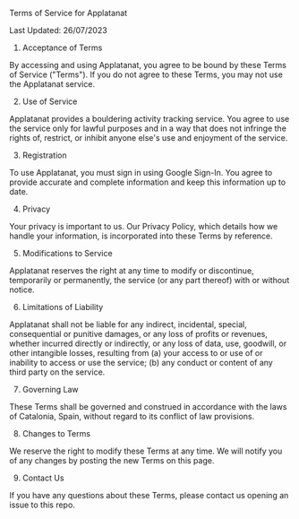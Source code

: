 Terms of Service for Applatanat

Last Updated: 26/07/2023

1. Acceptance of Terms

By accessing and using Applatanat, you agree to be bound by these Terms of Service ("Terms"). If you do not agree to these Terms, you may not use the Applatanat service.

2. Use of Service

Applatanat provides a bouldering activity tracking service. You agree to use the service only for lawful purposes and in a way that does not infringe the rights of, restrict, or inhibit anyone else's use and enjoyment of the service.

3. Registration

To use Applatanat, you must sign in using Google Sign-In. You agree to provide accurate and complete information and keep this information up to date.

4. Privacy

Your privacy is important to us. Our Privacy Policy, which details how we handle your information, is incorporated into these Terms by reference.

5. Modifications to Service

Applatanat reserves the right at any time to modify or discontinue, temporarily or permanently, the service (or any part thereof) with or without notice.

6. Limitations of Liability

Applatanat shall not be liable for any indirect, incidental, special, consequential or punitive damages, or any loss of profits or revenues, whether incurred directly or indirectly, or any loss of data, use, goodwill, or other intangible losses, resulting from (a) your access to or use of or inability to access or use the service; (b) any conduct or content of any third party on the service.

7. Governing Law

These Terms shall be governed and construed in accordance with the laws of Catalonia, Spain, without regard to its conflict of law provisions.

8. Changes to Terms

We reserve the right to modify these Terms at any time. We will notify you of any changes by posting the new Terms on this page.

9. Contact Us

If you have any questions about these Terms, please contact us opening an issue to this repo.
